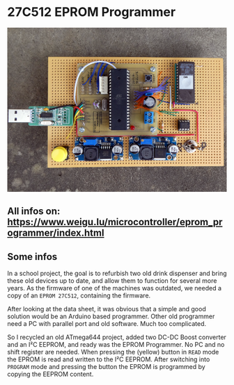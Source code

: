 # 27C512 EPROM Programmer

![eprom programmer](png/eprom_programmer_800.png "eprom programmer")

## All infos on: <https://www.weigu.lu/microcontroller/eprom_programmer/index.html>

## Some infos

In a school project, the goal is to refurbish two old drink dispenser and bring these old devices up to date, and allow them to function for several more years.
As the firmware of one of the machines was outdated, we needed a copy of an `EPROM 27C512`, containing the firmware.

After looking at the data sheet, it was obvious that a simple and good solution would be an Arduino based programmer. Other old programmer need a PC with parallel port and old software. Much too complicated.

So I recycled an old ATmega644 project, added two DC-DC Boost converter and an I²C EEPROM, and ready was the EPROM Programmer.
No PC and no shift register are needed. When pressing the (yellow) button in `READ` mode the EPROM is read and written to the I²C EEPROM. After switching into `PROGRAM` mode and pressing the button the EPROM is programmed by copying the EEPROM content.
